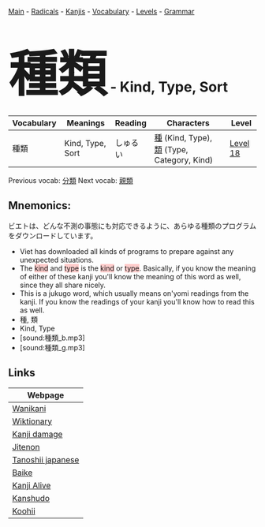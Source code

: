 <style> bigfont {font-size: 100px}</style>
[Main](../README.md) -
[Radicals](../radicals.md) -
[Kanjis](../kanjis.md) -
[Vocabulary](../vocabulary.md) -
[Levels](../levels.md) -
[Grammar](../grammar.md)
# <bigfont> 種類</bigfont> - Kind, Type, Sort 

| Vocabulary | Meanings | Reading | Characters | Level |
| --- | --- | --- | --- | --- |
| 種類 | Kind, Type, Sort | しゅるい |  [種](../kanjis/種.md) (Kind, Type), [類](../kanjis/類.md) (Type, Category, Kind) | [Level 18](../levels/wk_level18.md) |

Previous vocab: [分類](分類.md) Next vocab: [親類](親類.md) 

## Mnemonics:
ビエトは、どんな不測の事態にも対応できるように、あらゆる種類のプログラムをダウンロードしています。
* Viet has downloaded all kinds of programs to prepare against any unexpected situations.
* The <span style="background-color:#ffcccb"> kind</span> and <span style="background-color:#ffcccb"> type</span> is the <span style="background-color:#ffcccb"> kind</span> or <span style="background-color:#ffcccb"> type</span>. Basically, if you know the meaning of either of these kanji you'll know the meaning of this word as well, since they all share nicely.
* This is a jukugo word, which usually means on'yomi readings from the kanji. If you know the readings of your kanji you'll know how to read this as well.
* 種, 類
* Kind, Type
* [sound:種類_b.mp3]
* [sound:種類_g.mp3]


## Links 

| Webpage |
| --- |
| [Wanikani          ](https://www.wanikani.com/kanji/種類) |
| [Wiktionary        ](https://en.wiktionary.org/wiki/種類) |
| [Kanji damage      ](http://www.kanjidamage.com/kanji/search?utf8=✓&q=種類) |
| [Jitenon           ](https://jitenon.com/kanji/種類) |
| [Tanoshii japanese ](https://www.tanoshiijapanese.com/dictionary/kanji.cfm?k=種類) |
| [Baike             ](https://baike.baidu.com/item/種類) |
| [Kanji Alive       ](https://app.kanjialive.com/種類) |
| [Kanshudo          ](https://www.kanshudo.com/searchmn?q=種類) |
| [Koohii            ](https://kanji.koohii.com/study/kanji/種類) |
